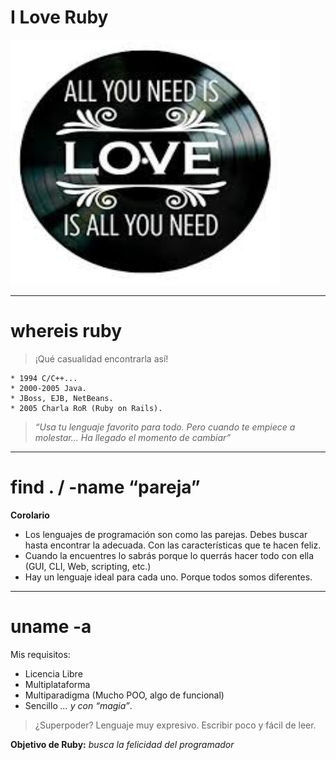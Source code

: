 

# I Love Ruby

![](images/allyouneedislove.png)

---

# whereis ruby

> ¡Qué casualidad encontrarla así!

```
* 1994 C/C++...
* 2000-2005 Java.
* JBoss, EJB, NetBeans.
* 2005 Charla RoR (Ruby on Rails).
```

> _“Usa tu lenguaje favorito para todo.
Pero cuando te empiece a molestar...
Ha llegado el momento de cambiar”_

---

# find . / -name “pareja”

**Corolario**
* Los lenguajes de programación son como las parejas. Debes
buscar hasta encontrar la adecuada. Con las características
que te hacen feliz.
* Cuando la encuentres lo sabrás porque lo querrás hacer
todo con ella (GUI, CLI, Web, scripting, etc.)
* Hay un lenguaje ideal para cada uno. Porque todos somos
diferentes.

---

# uname -a

Mis requisitos:
* Licencia Libre
* Multiplataforma
* Multiparadigma (Mucho POO, algo de funcional)
* Sencillo _... y con “magia”_.

> ¿Superpoder? Lenguaje muy expresivo. Escribir poco y fácil de leer.

**Objetivo de Ruby:** _busca la felicidad del programador_
